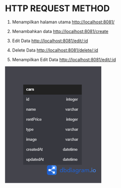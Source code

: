 # HTTP REQUEST METHOD

1. Menampilkan halaman utama
   <http://localhost:8081/>

2. Menambahkan data
   <http://localhost:8081/create>

3. Edit Data
   <http://localhost:8081/edit/:id>

4. Delete Data
   <http://localhost:8081/delete/:id>

5. Menampilkan Edit Data
   <http://localhost:8081/edit/:id>

![DB Diagram](erd-challange.png)

